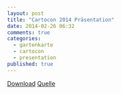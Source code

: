 ```yaml
---
layout: post
title: "Cartocon 2014 Präsentation"
date: 2014-02-26 06:32
comments: true
categories: 
  - gartenkarte
  - cartocon
  - presentation
published: true
---
```

<script async class="speakerdeck-embed" data-id="2f805b7080d40131e5731252e28d83c2" data-ratio="1.33333333333333" src="//speakerdeck.com/assets/embed.js"></script>

<div class="row">
	<div class="col-lg-8 gaka-dwnld">
		 <a class="btn btn-success" href="https://speakerd.s3.amazonaws.com/presentations/2f805b7080d40131e5731252e28d83c2/cartocon2014_gartenkarte_jonrichter_presentation.pdf" data-toggle="tooltip" data-placement="bottom" title="PDF 18MB"><span class="glyphicon glyphicon-download"></span> Download</a> <a href="https://speakerdeck.com/almereyda/berliner-gartenkarte" data-toggle="tooltip" data-placement="bottom" title="Speaker Deck"><span class="glyphicon glyphicon-new-window"></span> Quelle</a>
	</div>
</div>